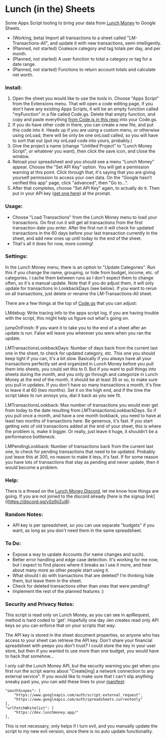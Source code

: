 # Lunch (in the) Sheets
Some Apps Script tooling to bring your data from [Lunch Money](https://lunchmoney.app/?refer=be4tew9v) to Google Sheets.
* (Working, beta) Import all transactions to a sheet called "LM-Transactions-All", and update it with new transactions, semi-intelligently.
* (Planned, not started) Coalesce category and tag totals per day, and per month.
* (Planned, not started) A user function to total a category or tag for a date range.
* (Planned, not started) Functions to return account totals and calculate net worth.

### Install:
1. Open the sheet you would like to use the tools in. Choose "Apps Script" from the Extensions menu. That will open a code editing page, if you don't have any existing Apps Scripts, it will be an empty function called "myFunction" in a file called Code.gs. Delete that empty function, and copy and paste everything [from Code.js in this repo](https://raw.githubusercontent.com/akda5id/lunch_sheets/main/Code.js) into your Code.gs.
1. If you do have other code in there, you can create a new file, and put this code into it. Heads up if you are using a custom menu, or otherwise using onLoad, there will be only be one onLoad called, so you will have to sort that out (put my onLoad code into yours, probably.)
1. Give the project a name (change "Untitled Project" to "Lunch Money Script", or whatever you want), then click the save icon, and close the window. 
1. Reload your spreadsheet and you should see a menu "Lunch Money" appear. Choose the "Set API Key" option. You will get a permission warning at this point. Click through that, it's saying that you are giving yourself permission to access your own data. On the "Google hasn’t verified this app" page, click "advanced", then "Go to…". 
1. After that completes, choose "Set API Key" again, to actually do it. Then put in your API key ([get one here](https://my.lunchmoney.app/developers)) at the prompt.

### Usage:
* Choose "Load Transactions" from the Lunch Money menu to load your transactions. On first run it will get all transactions from the first transaction date you enter. After the first run it will check for updated transactions in the 60 days before your last transaction currently in the sheet, and add new ones up until today to the end of the sheet.
* That's all it does for now, more coming!

### Settings:
In the Lunch Money menu, there is an option to "Update Categories". Run this if you change the name, grouping, or hide from budget, income, etc. of categories. I cache them between runs as I don't expect them to change often, so it's a manual update. Note that if you do adjust them, it will only update for transactions in LookbackDays (see below). If you want to rerun on all transactions, just delete or rename the LM-Transactions-All sheet.

There are a few things at the top of [Code.gs](Code.js) that you can adjust:

LMdebug: Write tracing info to the apps script log, if you are having trouble with the script, this might help us figure out what's going on.

jumpOnFinish: If you want it to take you to the end of a sheet after an update is run. False will leave you wherever you were when you ran the update.

LMTransactionsLookbackDays: Number of days back from the current last one in the sheet, to check for updated category, etc. This one you should keep tight if you can, it's a bit slow. Basically if you always have all your transactions perfectly set and organized in Lunch Money before you pull them into sheets, you could set this to 0. But if you want to pull things into sheets during the month, and you only go through and categorize in Lunch Money at the end of the month, it should be at least 35 or so, to make sure you pull in updates. If you don't have so many transactions a month, it's fine to leave it at 60 (two months). Set it on the high end, and if the time the script takes to run annoys you, dial it back as you see fit.

LMTransactionsLookback: Max number of transactions you would ever get from today to the date resulting from LMTransactionsLookbackDays. So if you pull once a month, and have a one month lookback, you need to have at least two months of transactions here. Be generous, it's fast. If you start getting sets of old transactions added at the end of your sheet, this is where the problem is, make it bigger. Or really, just leave it huge, it shouldn't be a performance bottleneck.

LMPendingLookback: Number of transactions back from the current last one, to check for pending transactions that need to be updated. Probably just leave this at 300, no reason to make it less, it's fast. If for some reason you have lots of transactions that stay as pending and never update, then it would become a problem.

### Help:
There is a thread on the [Lunch Money Discord](https://discord.com/channels/842337014556262411/1176857773925998642), let me know how things are going. If you are not joined to the discord already [here is the signup link]((https://discord.gg/vSz6jjZuj8).

### Random Notes:
* API key is per spreadsheet, so you can use separate "budgets" if you want, as long as you don't need them in the same spreadsheet.

### To Do:
* Expose a way to update Accounts (for name changes and such).
* Better error handling and edge case detection. It's working for me now, but I expect to find places where it breaks as I use it more, and hear about many more as other people start using it.
* What should I do with transactions that are deleted? I'm thinking hide them, but leave them in the sheet.
* Check for deleted transactions other than ones that were pending?
* Implement the rest of the planned features :)

### Security and Privacy Notes:
This script is read only on Lunch Money, as you can see in apiRequest, method is hard coded to 'get'. Hopefully one day Jen creates read only API keys so you can enforce that on your scripts that way.

The API key is stored in the sheet document properties, so anyone who has access to your sheet can retrieve the API key. Don't share your financial spreadsheet with peeps you don't trust? I could store the key in your user store, but then if you wanted to use more than one budget, you would have to hack that somehow…

I only call the Lunch Money API, but the security warning you get when you first run the script warns about "Create[ing] a network connection to any external service". If you would like to make sure that I can't slip anything sneaky past you, you can add these lines to your [manifest](https://developers.google.com/apps-script/concepts/manifests):

	"oauthScopes": [
  		"https://www.googleapis.com/auth/script.external_request",
  		"https://www.googleapis.com/auth/spreadsheets.currentonly"
	],
	"urlFetchWhitelist": [
  		"https://dev.lunchmoney.app/"
	],

This is not necessary, only helps if I turn evil, and you manually update the script to my new evil version, since there is no auto update functionality.